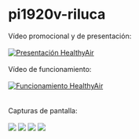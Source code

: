 # pi1920v-riluca
Vídeo promocional y de presentación: <br/><br/>
[![Presentación HealthyAir](https://img.youtube.com/vi/gBEGHqSUzSQ/0.jpg)](https://www.youtube.com/watch?v=gBEGHqSUzSQ "Presentación Healthy Air, tu app de salud ambiental")
<br/><br/>
Vídeo de funcionamiento: <br/><br/>
[![Funcionamiento HealthyAir](http://img.youtube.com/vi/h8ycUZZeswM/0.jpg)](http://www.youtube.com/watch?v=h8ycUZZeswM "Presentación HealthyAir")
<br/><br/><br/>
Capturas de pantalla:<br/><br/>
![](https://github.com/2DAMUE/pi1920v-riluca/blob/master/app/src/main/assets/splash.PNG)
![](https://github.com/2DAMUE/pi1920v-riluca/blob/master/app/src/main/assets/login.PNG)
![](https://github.com/2DAMUE/pi1920v-riluca/blob/master/app/src/main/assets/navigation.PNG)
![](https://github.com/2DAMUE/pi1920v-riluca/blob/master/app/src/main/assets/stations.PNG)
